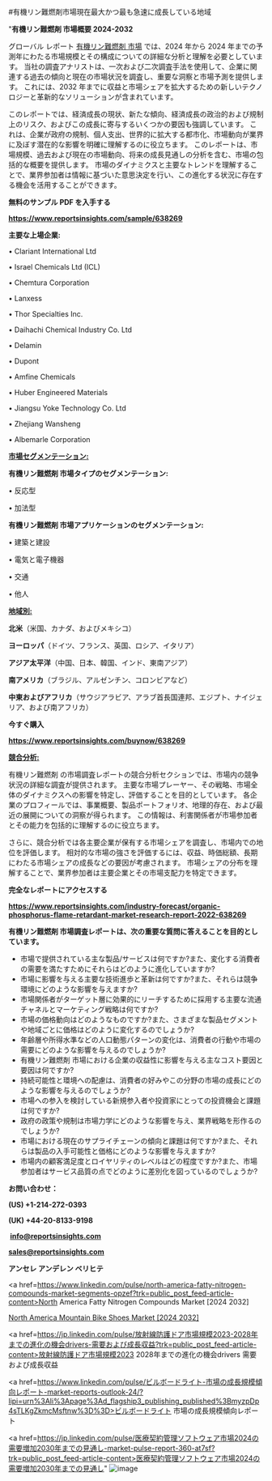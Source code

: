 #有機リン難燃剤市場現在最大かつ最も急速に成長している地域

"<strong>有機リン難燃剤 市場概要 2024-2032</strong>

グローバル レポート <a href=https://www.reportsinsights.com/sample/638269>有機リン難燃剤 市場</a> では、2024 年から 2024 年までの予測年にわたる市場規模とその構成についての詳細な分析と理解を必要としています。 当社の調査アナリストは、一次および二次調査手法を使用して、企業に関連する過去の傾向と現在の市場状況を調査し、重要な洞察と市場予測を提供します。 これには、2032 年までに収益と市場シェアを拡大​​するための新しいテクノロジーと革新的なソリューションが含まれています。

このレポートでは、経済成長の現状、新たな傾向、経済成長の政治的および規制上のリスク、およびこの成長に寄与するいくつかの要因も強調しています。 これは、企業が政府の規制、個人支出、世界的に拡大する都市化、市場動向が業界に及ぼす潜在的な影響を明確に理解するのに役立ちます。 このレポートは、市場規模、過去および現在の市場動向、将来の成長見通しの分析を含む、市場の包括的な概要を提供します。 市場のダイナミクスと主要なトレンドを理解することで、業界参加者は情報に基づいた意思決定を行い、この進化する状況に存在する機会を活用することができます。

<strong><b>無料のサンプル PDF を入手する</b></strong>

<a href=https://www.reportsinsights.com/sample/638269><strong><u>https://www.reportsinsights.com/sample/638269</u></strong></a>

<strong>主要な上場企業:</strong>

• Clariant International Ltd

• Israel Chemicals Ltd (ICL)

• Chemtura Corporation

• Lanxess

• Thor Specialties Inc.

• Daihachi Chemical Industry Co. Ltd

• Delamin

• Dupont

• Amfine Chemicals

• Huber Engineered Materials

• Jiangsu Yoke Technology Co. Ltd

• Zhejiang Wansheng

• Albemarle Corporation

<strong><u>市場セグメンテーション</u></strong><strong><u>:</u></strong>

<strong>有機リン難燃剤 市場タイプのセグメンテーション:</strong>

• 反応型

• 加法型

<strong>有機リン難燃剤 市場アプリケーションのセグメンテーション:</strong>

• 建築と建設

• 電気と電子機器

• 交通

• 他人

<strong><u>地域別</u></strong><strong><u>:</u></strong>

<strong>北米</strong>（米国、カナダ、およびメキシコ）

<strong>ヨーロッパ</strong>（ドイツ、フランス、英国、ロシア、イタリア）

<strong>アジア太平洋</strong>（中国、日本、韓国、インド、東南アジア）

<strong>南アメリカ</strong>（ブラジル、アルゼンチン、コロンビアなど）

<strong>中東およびアフリカ</strong>（サウジアラビア、アラブ首長国連邦、エジプト、ナイジェリア、および南アフリカ）

<strong>今すぐ購入</strong>

<a href=https://www.reportsinsights.com/buynow/638269><strong><u>https://www.reportsinsights.com/buynow/638269</u></strong></a>

<strong><u>競合分析:</u></strong>

有機リン難燃剤 の市場調査レポートの競合分析セクションでは、市場内の競争状況の詳細な調査が提供されます。 主要な市場プレーヤー、その戦略、市場全体のダイナミクスへの影響を特定し、評価することを目的としています。 各企業のプロフィールでは、事業概要、製品ポートフォリオ、地理的存在、および最近の展開についての洞察が得られます。 この情報は、利害関係者が市場参加者とその能力を包括的に理解するのに役立ちます。

さらに、競合分析では各主要企業が保有する市場シェアを調査し、市場内での地位を評価します。 相対的な市場の強さを評価するには、収益、時価総額、長期にわたる市場シェアの成長などの要因が考慮されます。 市場シェアの分布を理解することで、業界参加者は主要企業とその市場支配力を特定できます。

<strong>完全なレポートにアクセスする</strong>

<a href=https://www.reportsinsights.com/industry-forecast/organic-phosphorus-flame-retardant-market-research-report-2022-638269><strong><u><b>https://www.reportsinsights.com/industry-forecast/organic-phosphorus-flame-retardant-market-research-report-2022-638269</b></u></strong></a>

<strong><b>有機リン難燃剤 市場調査レポートは、次の重要な質問に答えることを目的としています。</b></strong>
<ul>
  <li>市場で提供されている主な製品/サービスは何ですか?また、変化する消費者の需要を満たすためにそれらはどのように進化していますか?</li>
  <li>市場に影響を与える主要な技術進歩と革新は何ですか?また、それらは競争環境にどのような影響を与えますか?</li>
  <li>市場関係者がターゲット層に効果的にリーチするために採用する主要な流通チャネルとマーケティング戦略は何ですか?</li>
  <li>市場の価格動向はどのようなものですか?また、さまざまな製品セグメントや地域ごとに価格はどのように変化するのでしょうか?</li>
  <li>年齢層や所得水準などの人口動態パターンの変化は、消費者の行動や市場の需要にどのような影響を与えるのでしょうか?</li>
  <li>有機リン難燃剤 市場における企業の収益性に影響を与える主なコスト要因と要因は何ですか?</li>
  <li>持続可能性と環境への配慮は、消費者の好みやこの分野の市場の成長にどのような影響を与えるのでしょうか?</li>
  <li>市場への参入を検討している新規参入者や投資家にとっての投資機会と課題は何ですか?</li>
  <li>政府の政策や規制は市場力学にどのような影響を与え、業界戦略を形作るのでしょうか?</li>
  <li>市場における現在のサプライチェーンの傾向と課題は何ですか?また、それらは製品の入手可能性と価格にどのような影響を与えますか?</li>
  <li>市場内の顧客満足度とロイヤリティのレベルはどの程度ですか?また、市場参加者はサービス品質の点でどのように差別化を図っているのでしょうか?</li>
</ul>
<strong>お問い合わせ：</strong>

<strong>(US) +1-214-272-0393</strong>

<strong>(UK) +44-20-8133-9198</strong>

<strong> </strong><a href=info@reportsinsights.com><strong><u>info@reportsinsights.com</u></strong></a>

<a href=sales@reportsinsights.com><strong><u>sales@reportsinsights.com</u></strong></a>

<strong>アンセレ アンデレン ベリヒテ</strong>

<a href=https://www.linkedin.com/pulse/north-america-fatty-nitrogen-compounds-market-segments-opzef?trk=public_post_feed-article-content>North America Fatty Nitrogen Compounds Market [2024 2032]</a>

<a href=https://www.linkedin.com/pulse/north-america-mountain-bike-shoes-market-emerging-rmlif/>North America Mountain Bike Shoes Market [2024 2032]</a>

<a href=https://jp.linkedin.com/pulse/放射線防護ドア市場規模2023-2028年までの進化の機会drivers-需要および成長収益?trk=public_post_feed-article-content>放射線防護ドア市場規模2023 2028年までの進化の機会drivers 需要および成長収益</a>

<a href=https://www.linkedin.com/pulse/ビルボードライト-市場の成長規模傾向レポート-market-reports-outlook-24/?lipi=urn%3Ali%3Apage%3Ad_flagship3_publishing_published%3BmyzpDp4sTLKgZkmcMsftnw%3D%3D>ビルボードライト 市場の成長規模傾向レポート</a>

<a href=https://jp.linkedin.com/pulse/医療契約管理ソフトウェア市場2024の需要増加2030年までの見通し-market-pulse-report-360-at7sf?trk=public_post_feed-article-content>医療契約管理ソフトウェア市場2024の需要増加2030年までの見通し</a>"
![image](https://github.com/aanak123/RIMarketer1/assets/158471119/845e37e2-9da3-4423-8457-9ab10a74cbb9)
